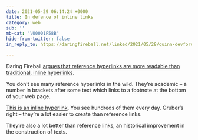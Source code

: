 ```yaml
---
date: 2021-05-29 06:14:24 +0000
title: In defence of inline links
category: web
sub: ''
mb-cat: "\U0001F58B"
hide-from-twitter: false
in_reply_to: https://daringfireball.net/linked/2021/05/28/quinn-devforums-markdown

---
```

Daring Fireball [argues that reference hyperlinks are more readable than traditional, inline hyperlinks](https://daringfireball.net/linked/2021/05/28/quinn-devforums-markdown).

You don’t see many reference hyperlinks in the wild. They’re academic – a number in brackets after some text which links to a footnote at the bottom of your web page.

[This is an inline hyperlink](https://en.wikipedia.org/wiki/Hyperlink). You see hundreds of them every day. Gruber’s right – they’re a lot easier to create than reference links.

They’re also a lot better than reference links, an historical improvement in the construction of texts.